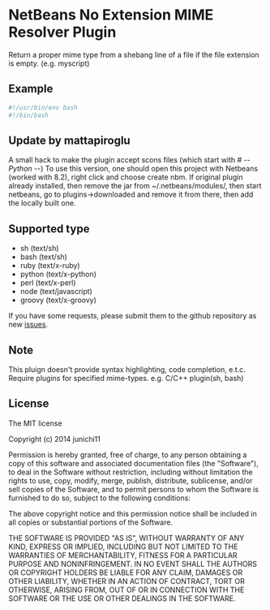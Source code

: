 # NetBeans No Extension MIME Resolver Plugin

Return a proper mime type from a shebang line of a file if the file extension is empty. (e.g. myscript)

## Example

```sh
#!/usr/bin/env bash
#!/bin/bash
```
## Update by mattapiroglu

A small hack to make the plugin accept scons files (which start with # -*- Python -*-)
To use this version, one should open this project with Netbeans (worked with 8.2), right click and choose create nbm. If original plugin already installed, then remove the jar from ~/.netbeans/modules/, then start netbeans, go to plugins->downloaded and remove it from there, then add the locally built one.

## Supported type

- sh (text/sh)
- bash (text/sh)
- ruby (text/x-ruby)
- python (text/x-python)
- perl (text/x-perl)
- node (text/javascript)
- groovy (text/x-groovy)

If you have some requests, please submit them to the github repository as new [issues](https://github.com/junichi11/netbeans-noext-mime-resolver/issues).

## Note

This pluign doesn't provide syntax highlighting, code completion, e.t.c.
Require plugins for specified mime-types. e.g. C/C++ plugin(sh, bash)

## License

The MIT license

Copyright (c) 2014 junichi11

Permission is hereby granted, free of charge, to any person obtaining a copy of this software and associated documentation files (the "Software"), to deal in the Software without restriction, including without limitation the rights to use, copy, modify, merge, publish, distribute, sublicense, and/or sell copies of the Software, and to permit persons to whom the Software is furnished to do so, subject to the following conditions:

The above copyright notice and this permission notice shall be included in all copies or substantial portions of the Software.

THE SOFTWARE IS PROVIDED "AS IS", WITHOUT WARRANTY OF ANY KIND, EXPRESS OR IMPLIED, INCLUDING BUT NOT LIMITED TO THE WARRANTIES OF MERCHANTABILITY, FITNESS FOR A PARTICULAR PURPOSE AND NONINFRINGEMENT. IN NO EVENT SHALL THE AUTHORS OR COPYRIGHT HOLDERS BE LIABLE FOR ANY CLAIM, DAMAGES OR OTHER LIABILITY, WHETHER IN AN ACTION OF CONTRACT, TORT OR OTHERWISE, ARISING FROM, OUT OF OR IN CONNECTION WITH THE SOFTWARE OR THE USE OR OTHER DEALINGS IN THE SOFTWARE.
